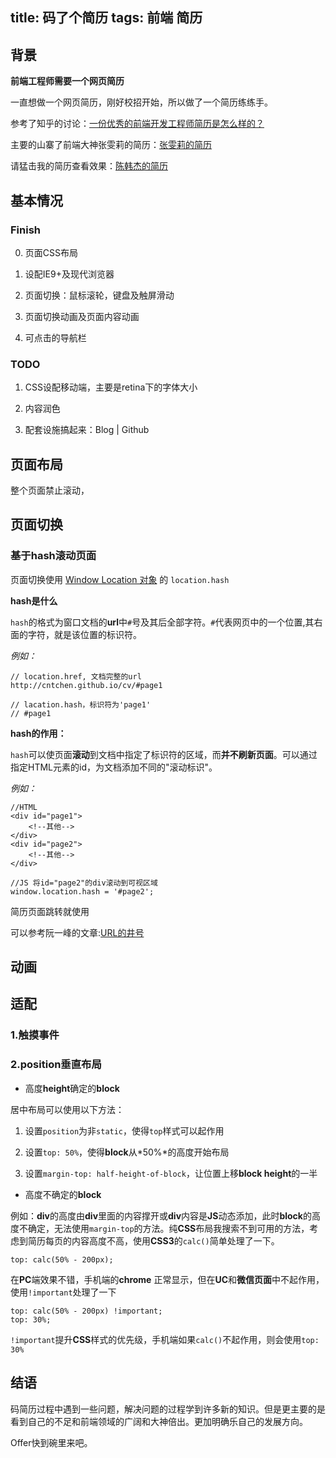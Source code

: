 title: 码了个简历
tags: 前端 简历
---

## 背景 ##

**前端工程师需要一个网页简历**

一直想做一个网页简历，刚好校招开始，所以做了一个简历练练手。

参考了知乎的讨论：[一份优秀的前端开发工程师简历是怎么样的？][一份优秀的前端开发工程师简历是怎么样的]

主要的山寨了前端大神张雯莉的简历：[张雯莉的简历][张雯莉的简历]

请猛击我的简历查看效果：[陈韩杰的简历][陈韩杰的简历]

## 基本情况 ##

### Finish ###

0. 页面CSS布局

1. 设配IE9+及现代浏览器

2. 页面切换：鼠标滚轮，键盘及触屏滑动

3. 页面切换动画及页面内容动画

4. 可点击的导航栏

### TODO ###

1. CSS设配移动端，主要是retina下的字体大小

2. 内容润色

3. 配套设施搞起来：Blog | Github

## 页面布局 ##

整个页面禁止滚动，


## 页面切换 ##

### 基于hash滚动页面 ###

页面切换使用 [Window Location 对象][Location 对象] 的 `location.hash`

**hash是什么**

`hash`的格式为窗口文档的**url**中`#`号及其后全部字符。`#`代表网页中的一个位置,其右面的字符，就是该位置的标识符。

*例如：*

    // location.href, 文档完整的url
    http://cntchen.github.io/cv/#page1

	// lacation.hash，标识符为'page1'
    // #page1

**hash的作用：**

`hash`可以使页面**滚动**到文档中指定了标识符的区域，而**并不刷新页面**。可以通过指定HTML元素的id，为文档添加不同的"滚动标识"。

*例如：*

	//HTML
	<div id="page1">
		<!--其他-->	
	</div>
	<div id="page2">
		<!--其他-->
	</div>

	//JS 将id="page2"的div滚动到可视区域
	window.location.hash = '#page2';

简历页面跳转就使用

可以参考阮一峰的文章:[URL的井号][URL的井号]


## 动画 ##



## 适配 ##

### 1.触摸事件 ###

### 2.position垂直布局 ###

* 高度**height**确定的**block**

居中布局可以使用以下方法：

1. 设置`position`为非`static`，使得`top`样式可以起作用

2. 设置`top: 50%`，使得**block**从*50%*的高度开始布局

3. 设置`margin-top: half-height-of-block`，让位置上移**block height**的一半

* 高度不确定的**block**

例如：**div**的高度由**div**里面的内容撑开或**div**内容是**JS**动态添加，此时**block**的高度不确定，无法使用`margin-top`的方法。纯**CSS**布局我搜索不到可用的方法，考虑到简历每页的内容高度不高，使用**CSS3**的`calc()`简单处理了一下。

	top: calc(50% - 200px);

在**PC**端效果不错，手机端的**chrome** 正常显示，但在**UC**和**微信页面**中不起作用，使用`!important`处理了一下

	top: calc(50% - 200px) !important;
	top: 30%;

`!important`提升**CSS**样式的优先级，手机端如果`calc()`不起作用，则会使用`top: 30%`

## 结语 ##

码简历过程中遇到一些问题，解决问题的过程学到许多新的知识。但是更主要的是看到自己的不足和前端领域的广阔和大神倍出。更加明确乐自己的发展方向。

Offer快到碗里来吧。


[Location 对象]:http://www.w3school.com.cn/jsref/dom_obj_location.asp

[URL的井号]:http://www.ruanyifeng.com/blog/2011/03/url_hash.html

[一份优秀的前端开发工程师简历是怎么样的]:http://www.zhihu.com/question/23150301

[张雯莉的简历]:http://zhangwenli.com/cv/

[陈韩杰的简历]:http://cntchen.github.io/cv/




